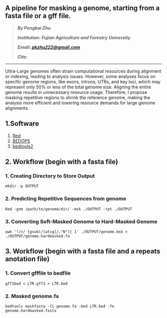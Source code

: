## A pipeline for masking a genome, starting from a fasta file or a gff file.

> ***By Pengkai Zhu***
> 
> ***Institution: Fujian Agriculture and Forestry University***
> 
>  ***Email: pkzhu222@gmail.com***
> 
>  ***Cite:***
>  
>


------

Ultra-Large genomes often strain computational resources during alignment or indexing, leading to analysis issues. However, some analyses focus on specific genome regions, like exons, introns, UTRs, and key loci, which may represent only 50% or less of the total genome size. Aligning the entire genome results in unnecessary resource usage. Therefore, I propose masking repetitive regions to shrink the reference genome, making the analysis more efficient and lowering resource demands for large genome alignments.
## 1.Software
1. [Red](https://anaconda.org/bioconda/red/files)
2. [BEDOPS](https://bedops.readthedocs.io/en/latest/index.html)
3. [bedtools2](https://github.com/arq5x/bedtools2)

## 2. Workflow (begin with a fasta file)
### 1. Creating Directory to Store Output
```
mkdir -p OUTPUT
```
### 2. Predicting Repetitive Sequences from genome
```
Red -gnm /path/to/genome/dir/ -msk ./OUTPUT -rpt ./OUTPUT
```
### 3. Converting Soft-Masked Genome to Hard-Masked Genome
```
awk '!/>/ {gsub(/[atcg]/,"N")} 1' ./OUTPUT/genome.msk > ./OUTPUT/genome.hardmasked.fa
```

## 3. Workflow (begin with a fasta file and a repeats anotation file)
### 1. Convert gfffile to bedfile
```
gff2bed < LTR.gff3 > LTR.bed
```
### 2. Masked genome.fa
```
bedtools maskfasta -fi genome.fa -bed LTR.bed -fo genome.hardmasked.fasta
```
